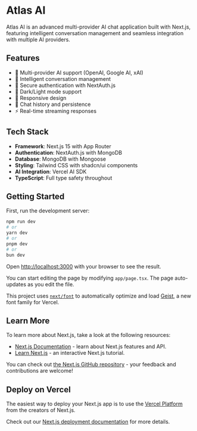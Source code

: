 # Atlas AI

Atlas AI is an advanced multi-provider AI chat application built with Next.js, featuring intelligent conversation management and seamless integration with multiple AI providers.

## Features

- 🤖 Multi-provider AI support (OpenAI, Google AI, xAI)
- 💬 Intelligent conversation management
- 🔐 Secure authentication with NextAuth.js
- 🌙 Dark/Light mode support
- 📱 Responsive design
- 💾 Chat history and persistence
- ⚡ Real-time streaming responses

## Tech Stack

- **Framework**: Next.js 15 with App Router
- **Authentication**: NextAuth.js with MongoDB
- **Database**: MongoDB with Mongoose
- **Styling**: Tailwind CSS with shadcn/ui components
- **AI Integration**: Vercel AI SDK
- **TypeScript**: Full type safety throughout

## Getting Started

First, run the development server:

```bash
npm run dev
# or
yarn dev
# or
pnpm dev
# or
bun dev
```

Open [http://localhost:3000](http://localhost:3000) with your browser to see the result.

You can start editing the page by modifying `app/page.tsx`. The page auto-updates as you edit the file.

This project uses [`next/font`](https://nextjs.org/docs/app/building-your-application/optimizing/fonts) to automatically optimize and load [Geist](https://vercel.com/font), a new font family for Vercel.

## Learn More

To learn more about Next.js, take a look at the following resources:

- [Next.js Documentation](https://nextjs.org/docs) - learn about Next.js features and API.
- [Learn Next.js](https://nextjs.org/learn) - an interactive Next.js tutorial.

You can check out [the Next.js GitHub repository](https://github.com/vercel/next.js) - your feedback and contributions are welcome!

## Deploy on Vercel

The easiest way to deploy your Next.js app is to use the [Vercel Platform](https://vercel.com/new?utm_medium=default-template&filter=next.js&utm_source=create-next-app&utm_campaign=create-next-app-readme) from the creators of Next.js.

Check out our [Next.js deployment documentation](https://nextjs.org/docs/app/building-your-application/deploying) for more details.
